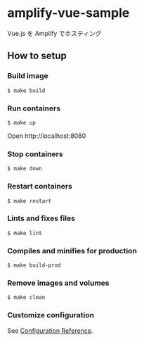 # amplify-vue-sample
Vue.js を Amplify でホスティング

## How to setup

### Build image
```
$ make build
```

### Run containers
```
$ make up
```

Open http://localhost:8080

### Stop containers
```
$ make down
```

### Restart containers
```
$ make restart
```

### Lints and fixes files
```
$ make lint
```

### Compiles and minifies for production
```
$ make build-prod
```

### Remove images and volumes
```
$ make clean
```

### Customize configuration
See [Configuration Reference](https://cli.vuejs.org/config/).
